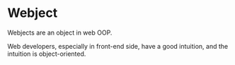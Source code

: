 # Webject
Webjects are an object in web OOP.

Web developers, especially in front-end side, have a good intuition, and the intuition is object-oriented.

